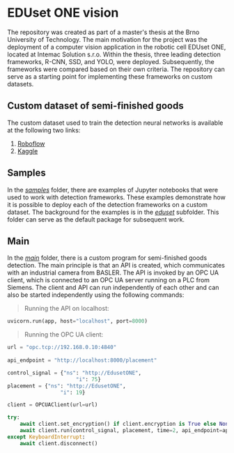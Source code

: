 # EDUset ONE vision

The repository was created as part of a master's thesis at the Brno University of Technology. The main motivation for the project was the deployment of a computer vision application in the robotic cell EDUset ONE, located at Intemac Solution s.r.o. Within the thesis, three leading detection frameworks, R-CNN, SSD, and YOLO, were deployed. Subsequently, the frameworks were compared based on their own criteria. The repository can serve as a starting point for implementing these frameworks on custom datasets.

## Custom dataset of semi-finished goods

The custom dataset used to train the detection neural networks is available at the following two links:

1. [Roboflow](https://universe.roboflow.com/jan-zmrzly/eduset-one-dataset)
2. [Kaggle](https://www.kaggle.com/datasets/janzmrzly/eduset-one-dataset)


## Samples

In the [_samples_](https://github.com/JanZmrzly/eduset-vision/tree/main/samples) folder, there are examples of Jupyter notebooks that were used to work with detection frameworks. These examples demonstrate how it is possible to deploy each of the detection frameworks on a custom dataset. The background for the examples is in the [_eduset_](https://github.com/JanZmrzly/eduset-vision/tree/main/eduset) subfolder. This folder can serve as the default package for subsequent work.

## Main

In the [_main_](https://github.com/JanZmrzly/eduset-vision/tree/main/main) folder, there is a custom program for semi-finished goods detection. The main principle is that an API is created, which communicates with an industrial camera from BASLER. The API is invoked by an OPC UA client, which is connected to an OPC UA server running on a PLC from Siemens. The client and API can run independently of each other and can also be started independently using the following commands:

> Running the API on localhost:

```python
uvicorn.run(app, host="localhost", port=8000)
```

> Running the OPC UA client:

```python
url = "opc.tcp://192.168.0.10:4840"
    
api_endpoint = "http://localhost:8000/placement"

control_signal = {"ns": "http://EdusetONE",
                      "i": 75}
placement = {"ns": "http://EdusetONE",
                 "i": 19}

client = OPCUAClient(url=url)

try:
    await client.set_encryption() if client.encryption is True else None
    await client.run(control_signal, placement, time=2, api_endpoint=api_endpoint)
except KeyboardInterrupt:
    await client.disconnect()
```